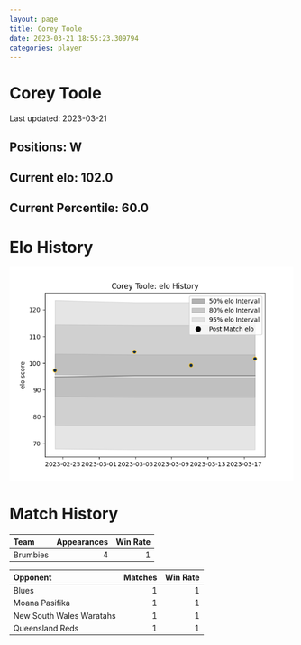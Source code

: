 ```yaml
---  
layout: page  
title: Corey Toole  
date: 2023-03-21 18:55:23.309794  
categories: player  
---
```

# Corey Toole


Last updated: 2023-03-21
## Positions: W

## Current elo: 102.0

## Current Percentile: 60.0

# Elo History


![elo history](history_CoreyToole.png)
# Match History


| Team     |   Appearances |   Win Rate |
|:---------|--------------:|-----------:|
| Brumbies |             4 |          1 |

| Opponent                 |   Matches |   Win Rate |
|:-------------------------|----------:|-----------:|
| Blues                    |         1 |          1 |
| Moana Pasifika           |         1 |          1 |
| New South Wales Waratahs |         1 |          1 |
| Queensland Reds          |         1 |          1 |
